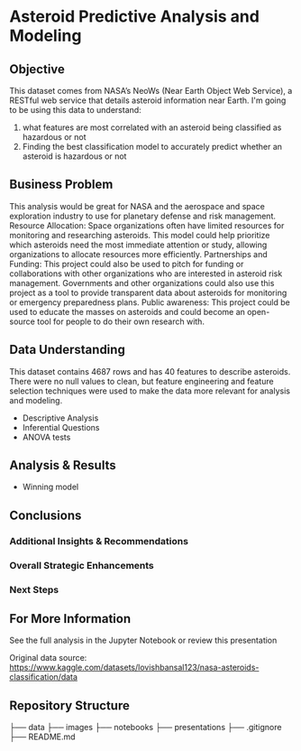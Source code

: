 # Asteroid Predictive Analysis and Modeling

## Objective
This dataset comes from NASA’s NeoWs (Near Earth Object Web Service), a RESTful web service that details asteroid information near Earth. I'm going to be using this data to understand:
1. what features are most correlated with an asteroid being classified as hazardous or not
2. Finding the best classification model to accurately predict whether an asteroid is hazardous or not

## Business Problem
This analysis would be great for NASA and the aerospace and space exploration industry to use for planetary defense and risk management.
Resource Allocation: Space organizations often have limited resources for monitoring and researching asteroids. This model could help prioritize which asteroids need the most immediate attention or study, allowing organizations to allocate resources more efficiently.
Partnerships and Funding: This project could also be used to pitch for funding or collaborations with other organizations who are interested in asteroid risk management. Governments and other organizations could also use this project as a tool to provide transparent data about asteroids for monitoring or emergency preparedness plans.
Public awareness: This project could be used to educate the masses on asteroids and could become an open-source tool for people to do their own research with. 

## Data Understanding
This dataset contains 4687 rows and has 40 features to describe asteroids. There were no null values to clean, but feature engineering and feature selection techniques were used to make the data more relevant for analysis and modeling.
- Descriptive Analysis
- Inferential Questions
- ANOVA tests

## Analysis & Results
- Winning model

## Conclusions
### Additional Insights & Recommendations
### Overall Strategic Enhancements
### Next Steps

## For More Information
See the full analysis in the Jupyter Notebook or review this presentation

Original data source: https://www.kaggle.com/datasets/lovishbansal123/nasa-asteroids-classification/data

## Repository Structure
├── data
├── images
├── notebooks
├── presentations
├── .gitignore
├── README.md